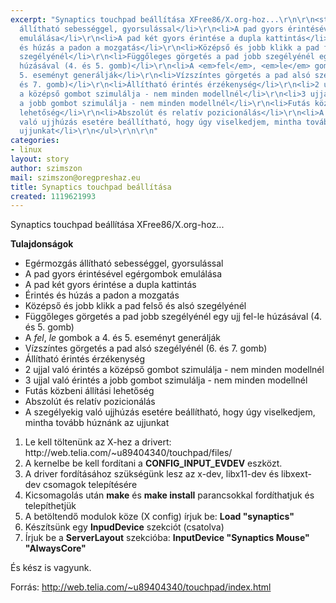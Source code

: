 ```yaml
---
excerpt: "Synaptics touchpad beállítása XFree86/X.org-hoz...\r\n\r\n<strong>Tulajdonságok</strong>\r\n\r\n<ul>\r\n<li>Egérmozgás
  állítható sebességgel, gyorsulással</li>\r\n<li>A pad gyors érintésével egérgombok
  emulálása</li>\r\n<li>A pad két gyors érintése a dupla kattintás</li>\r\n<li>Érintés
  és húzás a padon a mozgatás</li>\r\n<li>Középső és jobb klikk a pad felső és alsó
  szegélyénél</li>\r\n<li>Függőleges görgetés a pad jobb szegélyénél egy ujj fel-le
  húzásával (4. és 5. gomb)</li>\r\n<li>A <em>fel</em>, <em>le</em> gombok a 4. és
  5. eseményt generálják</li>\r\n<li>Vízszíntes görgetés a pad alsó szegélyénél (6.
  és 7. gomb)</li>\r\n<li>Állítható érintés érzékenység</li>\r\n<li>2 ujjal való érintés
  a középső gombot szimulálja - nem minden modellnél</li>\r\n<li>3 ujjal való érintés
  a jobb gombot szimulálja - nem minden modellnél</li>\r\n<li>Futás közbeni állítási
  lehetőség</li>\r\n<li>Abszolút és relatív pozicionálás</li>\r\n<li>A szegélyekig
  való ujjhúzás esetére beállítható, hogy úgy viselkedjem, mintha tovább húznánk az
  ujjunkat</li>\r\n</ul>\r\n\r\n"
categories:
- linux
layout: story
author: szimszon
mail: szimszon@oregpreshaz.eu
title: Synaptics touchpad beállítása
created: 1119621993
---
```

Synaptics touchpad beállítása XFree86/X.org-hoz...

<strong>Tulajdonságok</strong>

<ul>
<li>Egérmozgás állítható sebességgel, gyorsulással</li>
<li>A pad gyors érintésével egérgombok emulálása</li>
<li>A pad két gyors érintése a dupla kattintás</li>
<li>Érintés és húzás a padon a mozgatás</li>
<li>Középső és jobb klikk a pad felső és alsó szegélyénél</li>
<li>Függőleges görgetés a pad jobb szegélyénél egy ujj fel-le húzásával (4. és 5. gomb)</li>
<li>A <em>fel</em>, <em>le</em> gombok a 4. és 5. eseményt generálják</li>
<li>Vízszíntes görgetés a pad alsó szegélyénél (6. és 7. gomb)</li>
<li>Állítható érintés érzékenység</li>
<li>2 ujjal való érintés a középső gombot szimulálja - nem minden modellnél</li>
<li>3 ujjal való érintés a jobb gombot szimulálja - nem minden modellnél</li>
<li>Futás közbeni állítási lehetőség</li>
<li>Abszolút és relatív pozicionálás</li>
<li>A szegélyekig való ujjhúzás esetére beállítható, hogy úgy viselkedjem, mintha tovább húznánk az ujjunkat</li>
</ul>

<!--break-->

<ol>
<li>Le kell töltenünk az X-hez a drivert: http://web.telia.com/~u89404340/touchpad/files/</li>
<li>A kernelbe be kell fordítani a <strong>CONFIG_INPUT_EVDEV</strong> eszközt.</li>
<li>A driver fordításához szükségünk lesz az x-dev, libx11-dev és libxext-dev csomagok telepítésére</li>
<li>Kicsomagolás után <strong>make</strong> és <strong>make install</strong> parancsokkal fordíthatjuk és telepíthetjük</li>
<li>A betöltendő modulok köze (X config) írjuk be: <strong>Load "synaptics"</strong></li>
<li>Készítsünk egy <strong>InpudDevice</strong> szekciót (csatolva)</li>
<li>Írjuk be a <strong>ServerLayout</strong> szekcióba: <strong>InputDevice    "Synaptics Mouse" "AlwaysCore"</strong></li>
</ol>

És kész is vagyunk.

Forrás: <a href="http://web.telia.com/~u89404340/touchpad/index.html">http://web.telia.com/~u89404340/touchpad/index.html</a>
